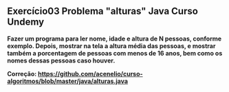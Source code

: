 ## Exercício03 Problema "alturas" Java Curso Undemy

**Fazer um programa para ler nome, idade e altura de N pessoas, conforme exemplo. Depois, mostrar na
tela a altura média das pessoas, e mostrar também a porcentagem de pessoas com menos de 16 anos,
bem como os nomes dessas pessoas caso houver.**

**Correção: https://github.com/acenelio/curso-algoritmos/blob/master/java/alturas.java**



